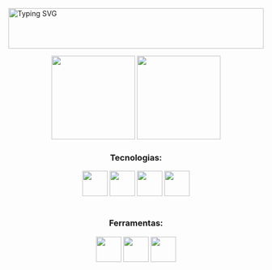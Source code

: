 <a href="https://git.io/typing-svg"><img align='center' width='100%' height='80px' src="https://readme-typing-svg.demolab.com?font=Fira+Code&duration=4000&pause=900&color=A286C0&center=true&vCenter=true&width=435&lines=Ol%C3%A1%2C+mundo!;Sou+a+Milla%2C;tenho+25+anos;e+sou+dev+Front-End+Junior.;Fique+%C3%A0+vontade!" alt="Typing SVG" /></a>

<div align='center'>
    <img display='inline_block' height='165em' src='https://github-readme-stats.vercel.app/api?username=thomillaz&show_icons=true&theme=material-palenight'/>
    <img display='inline_block' height='165em' src='https://github-readme-stats.vercel.app/api/top-langs/?username=thomillaz&layout=compact&theme=material-palenight'/>
</div>

[//]: # (<div align='center'><img width="49%" height="195px" src="https://github-readme-stats.vercel.app/api?username=thomillaz&show_icons=true&count_private=true&hide_border=true&title_color=2f6eae&icon_color=2f6eae&text_color=a078ac&bg_color=0d1117" alt="Milla Thomaz github stats" /><img width="41%" height="195px" src="https://github-readme-stats.vercel.app/api/top-langs/?username=thomillaz&layout=compact&hide_border=true&title_color=a078ac&text_color=a078ac&bg_color=0d1117" /></div>)

<div align='center' style='display: inline_block'>
    <h3>Tecnologias:</h3>
    <img height='50px' src="https://cdn.jsdelivr.net/gh/devicons/devicon/icons/html5/html5-original.svg" />
    <img height='50px' src="https://cdn.jsdelivr.net/gh/devicons/devicon/icons/css3/css3-original.svg" />
    <img height='50px' src="https://cdn.jsdelivr.net/gh/devicons/devicon/icons/javascript/javascript-original.svg" />
    <img height='50px' src="https://cdn.jsdelivr.net/gh/devicons/devicon/icons/python/python-original.svg" />
    <br /><br />
    <h3>Ferramentas:</h3>
    <img height='50px' src="https://cdn.jsdelivr.net/gh/devicons/devicon/icons/vscode/vscode-original.svg" />
    <img height='50px' src="https://cdn.jsdelivr.net/gh/devicons/devicon/icons/git/git-original.svg" />
    <img height='50px' src="https://cdn.jsdelivr.net/gh/devicons/devicon/icons/firefox/firefox-original.svg" />
</div>

